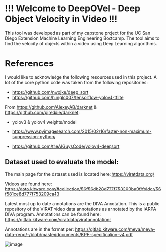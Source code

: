 # !!! Welcome to DeepOVel - Deep Object Velocity in Video !!!
This tool was developed as part of my capstone project for the UC San Diego Extension Machine Learning Engineering Bootcamp.
The tool aims to find the velocity of objects within a video using Deep Learning algorithms.

# References
I would like to acknowledge the following resources used in this project. A lot of the core python code was taken from the following repositories:

- https://github.com/nwojke/deep_sort
- https://github.com/hunglc007/tensorflow-yolov4-tflite

From https://github.com/AlexeyAB/darknet & https://github.com/pjreddie/darknet:
- yolov3 & yolov4 weights/model

- https://www.pyimagesearch.com/2015/02/16/faster-non-maximum-suppression-python/
- https://github.com/theAIGuysCode/yolov4-deepsort




## Dataset used to evaluate the model:
The main page for the dataset used is located here: https://viratdata.org/

Videos are found here:
https://data.kitware.com/#collection/56f56db28d777f753209ba9f/folder/56f581ce8d777f753209ca43

Latest most up to date annotations are the DIVA Annotation. This is a public repository of the VIRAT video data annotations as annotated by the IARPA DIVA program.  Annotations can be found here:
https://gitlab.kitware.com/viratdata/viratannotations

Annotations are in the format per:
https://gitlab.kitware.com/meva/meva-data-repo/-/blob/master/documents/KPF-specification-v4.pdf



![image](https://user-images.githubusercontent.com/11064132/150624693-580ee295-5bc6-483c-acdd-703d429b6030.png)

